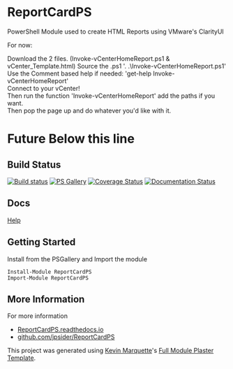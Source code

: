 # ReportCardPS

PowerShell Module used to create HTML Reports using VMware's ClarityUI

For now:

Download the 2 files. (Invoke-vCenterHomeReport.ps1 & vCenter_Template.html) Source the .ps1 '. .\Invoke-vCenterHomeReport.ps1'  
Use the Comment based help if needed: 'get-help Invoke-vCenterHomeReport'  
Connect to your vCenter!  
Then run the function 'Invoke-vCenterHomeReport' add the paths if you want.  
Then pop the page up and do whatever you'd like with it.  


# Future Below this line

## Build Status  

[![Build status](https://ci.appveyor.com/api/projects/status/github/jpsider/ReportCardPS?branch=master&svg=true)](https://ci.appveyor.com/project/JustinSider/ReportCardPS)
[![PS Gallery](https://img.shields.io/badge/install-PS%20Gallery-blue.svg)](https://www.powershellgallery.com/packages/ReportCardPS/)
[![Coverage Status](https://coveralls.io/repos/github/jpsider/ReportCardPS/badge.svg?branch=master)](https://coveralls.io/github/jpsider/ReportCardPS?branch=master)
[![Documentation Status](https://img.shields.io/badge/docs-latest-brightgreen.svg?style=flat)](http://reportcardps.readthedocs.io/en/latest/?badge=latest)

## Docs  

[Help](http://reportcardps.readthedocs.io/en/latest/?badge=latest)

## Getting Started

Install from the PSGallery and Import the module

    Install-Module ReportCardPS
    Import-Module ReportCardPS


## More Information

For more information

* [ReportCardPS.readthedocs.io](http://ReportCardPS.readthedocs.io)
* [github.com/jpsider/ReportCardPS](https://github.com/jpsider/ReportCardPS)


This project was generated using [Kevin Marquette](http://kevinmarquette.github.io)'s [Full Module Plaster Template](https://github.com/KevinMarquette/PlasterTemplates/tree/master/FullModuleTemplate).
